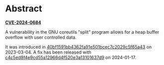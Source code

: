 # Abstract

**[CVE-2024-0684](https://access.redhat.com/security/cve/cve-2024-0684)**

A vulnerability in the GNU coreutils "split" program allows for a heap buffer overflow with user controlled data.

It was introduced in
[40bf1591bb4362fa91e501bcec7c2029c5f65a43](https://github.com/coreutils/coreutils/commit/40bf1591bb4362fa91e501bcec7c2029c5f65a43#diff-30bc328ab3afa0ab9f17c6e7cf1752d558ae37cf4200e95bbb04c405c2b59518L821)
on 2023-03-04.
A fix has been released with
[c4c5ed8f4e9cd55a12966d4f520e3a13101637d9](https://github.com/coreutils/coreutils/commit/c4c5ed8f4e9cd55a12966d4f520e3a13101637d9)
on 2024-01-17.
